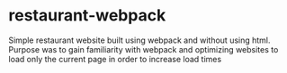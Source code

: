 # restaurant-webpack

Simple restaurant website built using webpack and without using html.
Purpose was to gain familiarity with webpack and optimizing websites to 
load only the current page in order to increase load times